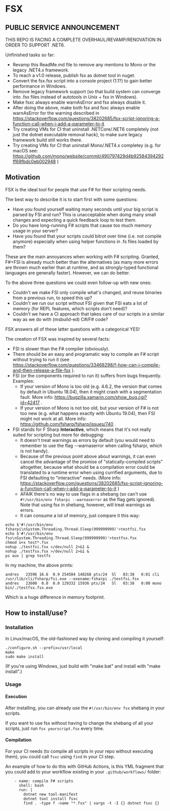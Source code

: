 # FSX

## PUBLIC SERVICE ANNOUNCEMENT

THIS REPO IS FACING A COMPLETE OVERHAUL/REVAMP/RENOVATION IN ORDER TO SUPPORT .NET6.

Unfinished tasks so far:
* Revamp this ReadMe.md file to remove any mentions to Mono or the legacy .NET4.x framework.
* To reach a v1.0 release, publish fsx as dotnet tool in nuget.
* Convert the fsx.fsx script into a console project (1.1?) to gain better performance in Windows.
* Remove legacy framework support (so that build system can converge into .fsx files instead of autotools in Unix + fsx in Windows).
* Make fsxc always enable warnAsError and fsx always disable it.
* After doing the above, make both fsx and fsxc always enable warnAsError for the warning described in https://stackoverflow.com/questions/38202685/fsx-script-ignoring-a-function-call-when-i-add-a-parameter-to-it
* Try creating VMs for CI that uninstall .NETCore/.NET6 completely (not just the dotnet executable removal hack), to make sure legacy framework build still works there.
* Try creating VMs for CI that uninstall Mono/.NET4.x completey (e.g. for macOS see: https://github.com/mono/website/commit/490797429d4b92584394292ff69fbdc0eb002948 )


## Motivation

FSX is the ideal tool for people that use F# for their scripting needs.

The best way to describe it is to start first with some questions:
* Have you found yourself waiting many seconds until your big script is parsed by FSI and run? This is unacceptable when doing many small changes and expecting a quick feedback loop to test them.
* Do you have long-running F# scripts that cause too much memory usage in your server?
* Have you found that your scripts could bitrot over time (i.e. not compile anymore) especially when using helper functions in .fs files loaded by them?

These are the main annoyances when working with F# scripting. Granted, F#+FSI is already much better than the alternatives (as many more errors are thrown much earlier than at runtime, and as strongly-typed functional languages are generally faster). However, we can do better.

To the above three questions we could even follow-up with new ones:
* Couldn't we make FSI only compile what's changed, and reuse binaries from a previous run, to speed this up?
* Couldn't we run our script without FSI given that FSI eats a lot of memory (for REPL features, which scripts don't need)?
* Couldn't we have a CI approach that takes care of our scripts in a similar way as we do with (msbuild-ed) C#/F# code?

FSX answers all of these latter questions with a categorical YES!

The creation of FSX was inspired by several facts:
* FSI is slower than the F# compiler (obviously).
* There should be an easy and programatic way to compile an F# script without trying to run it (see https://stackoverflow.com/questions/33468298/f-how-can-i-compile-and-then-release-a-file-fsx ).
* FSI (or the components required to run it) suffers from bugs frequently. Examples:
  * If your version of Mono is too old (e.g. 4.6.2, the version that comes by default in Ubuntu 18.04), then it might crash with a segmentation fault. More info: https://bugzilla.xamarin.com/show_bug.cgi?id=42417 .
  * If your version of Mono is not too old, but your version of F# is not too new (e.g. what happens exactly with Ubuntu 19.04), then FSI might not work at all. More info: https://github.com/fsharp/fsharp/issues/740 .
* FSI stands for F Sharp **Interactive**, which means that it's not really suited for scripting but more for debugging:
  * It doesn't treat warnings as errors by default (you would need to remember to use the flag --warnaserror when calling fsharpi, which is not handy).
  * Because of the previous point above about warnings, it can even cancel the advantage of the promise of "statically-compiled scripts" altogether, because what should be a compilation error could be translated to a runtime error when using currified arguments, due to FSI defaulting to "interactive" needs. (More info: https://stackoverflow.com/questions/38202685/fsx-script-ignoring-a-function-call-when-i-add-a-parameter-to-it )
  * AFAIK there's no way to use flags in a shebang (so can't use `#!/usr/bin/env fsharpi --warnaserror` as the flag gets ignored). Note that using fsx in shebang, however, will treat warnings as errors.
  * It can consume a lot of memory, just compare it this way:

```
echo $'#!/usr/bin/env fsharpi\nSystem.Threading.Thread.Sleep(999999999)'>testfsi.fsx
echo $'#!/usr/bin/env fsx\nSystem.Threading.Thread.Sleep(999999999)'>testfsx.fsx
chmod u+x test*.fsx
nohup ./testfsi.fsx >/dev/null 2>&1 &
nohup ./testfsx.fsx >/dev/null 2>&1 &
ps aux | grep testfs
```

In my machine, the above prints:
```
andres   23596 16.6  0.9 254504 148268 pts/24  Sl   03:38   0:01 cli /usr/lib/cli/fsharp/fsi.exe --exename:fsharpi ./testfsi.fsx
andres   23600  0.0  0.0 129332 15936 pts/24   Sl   03:38   0:00 mono bin/./testfsx.fsx.exe
```

Which is a huge difference in memory footprint.


## How to install/use?


### Installation

In Linux/macOS, the old-fashioned way by cloning and compiling it yourself:

```
./configure.sh --prefix=/usr/local
make
sudo make install
```

(If you're using Windows, just build with "make.bat" and install with "make install".)


### Usage


#### Execution

After installing, you can already use the `#!/usr/bin/env fsx` shebang in your scripts.

If you want to use fsx without having to change the shebang of all your scripts, just
run `fsx yourscript.fsx` every time.


#### Compilation

For your CI needs (to compile all scripts in your repo without executing them), you could call `fsxc` using `find` in your CI step.

An example of how to do this with GitHub Actions, is this YML fragment that you could add to your workflow existing in your `.github/workflows/` folder:

```
    - name: compile F# scripts
      shell: bash
      run: |
        dotnet new tool-manifest
        dotnet tool install fsxc
        find . -type f -name "*.fsx" | xargs -t -I {} dotnet fsxc {}
```

